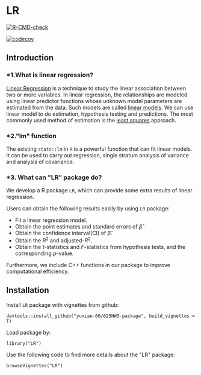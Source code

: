 # LR

  <!-- badges: start -->
  [![R-CMD-check](https://github.com/yuxiao-66/625HW3-package/actions/workflows/R-CMD-check.yaml/badge.svg)](https://github.com/yuxiao-66/625HW3-package/actions/workflows/R-CMD-check.yaml)
  <!-- badges: end -->
  
  <!-- badges: start -->
  [![codecov](https://codecov.io/gh/yuxiao-66/625HW3-package/graph/badge.svg?token=XKW936O9D0)](https://codecov.io/gh/yuxiao-66/625HW3-package)
  <!-- badges: end -->


## Introduction

### *1.What is linear regression?

[Linear Regression](https://en.wikipedia.org/wiki/Linear_regression) is a technique to study the linear association between two or more variables. In linear regression, the relationships are modeled using linear predictor functions whose unknown model parameters are estimated from the data. Such models are called [linear models](https://en.wikipedia.org/wiki/Linear_model). We can use linear model to do estimation, hypothesis testing and predictions. The most commonly used method of estimation is the [least squares](https://en.wikipedia.org/wiki/Least_squares) approach.

### *2."lm" function

The existing `stats::lm` in `R` is a powerful function that can fit linear models. It can be used to carry out regression, single stratum analysis of variance and analysis of covariance.

### *3. What can "LR" package do?

We develop a R package `LR`, which can provide some extra results of linear regression.

Users can obtain the following results easily by using `LR` package:

* Fit a linear regression model.
* Obtain the point estimates and standard errors of $\hat{\beta}$.
* Obtain the confidence interval(CI) of $\hat{\beta}$.
* Obtain the $R^2$ and adjusted-$R^2$.
* Obtain the $t$-statistics and $F$-statistics from hypothesis tests, and the corresponding $p$-value.

Furthermore, we include C++ functions in our package to improve computational efficiency.

## Installation

Install `LR` package with vignettes from github:

```
devtools::install_github("yuxiao-66/625HW3-package", build_vignettes = T)
```

Load package by:
```
library("LR")
```

Use the following code to find more details about the "LR" package:
```{r}
browseVignettes("LR")
```

